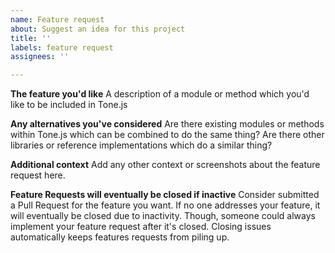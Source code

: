 ```yaml
---
name: Feature request
about: Suggest an idea for this project
title: ''
labels: feature request
assignees: ''

---
```


**The feature you'd like**
A description of a module or method which you'd like to be included in Tone.js

**Any alternatives you've considered**
Are there existing modules or methods within Tone.js which can be combined to do the same thing? Are there other
libraries or reference implementations which do a similar thing?

**Additional context**
Add any other context or screenshots about the feature request here.

**Feature Requests will eventually be closed if inactive**
Consider submitted a Pull Request for the feature you want. If no one addresses your feature, it will eventually be
closed due to inactivity. Though, someone could always implement your feature request after it's closed. Closing issues
automatically keeps features requests from piling up.
